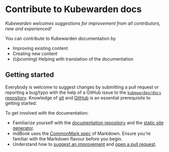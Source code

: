 # Contribute to Kubewarden docs

_Kubewarden welcomes suggestions for improvement from all contributors, new and experienced!_

You can contribute to Kubewarden documentation by

- Improving existing content
- Creating new content
- (_Upcoming_) Helping with translation of the documentation

## Getting started

Everybody is welcome to suggest changes by submitting a pull request
or reporting a bug/typo with the help of a GitHub issue to the
[`kubewarden/docs` repository](https://github.com/kubewarden/docs).
Knowledge of [git](https://git-scm.com/) and [GitHub](https://lab.github.com/) is
an essential prerequisite to getting started.

To get involved with the documentation:
- Familiarize yourself with the [documentation repository](https://github.com/kubewarden/docs)
and the [static site generator](https://rust-lang.github.io/mdBook/).
- mdBook uses the [CommonMark spec](https://commonmark.org/) of Markdown.
Ensure you're familiar with the Markdown flavour before you begin.
- Understand how to [suggest an improvement](./suggesting-an-improvement.md) and [open a pull request]().
